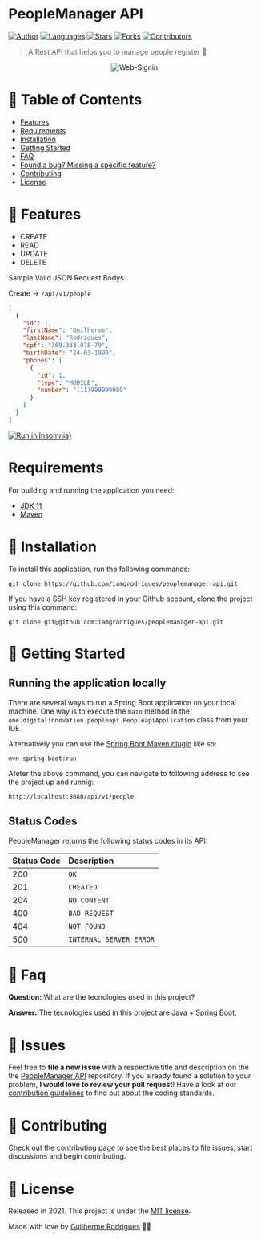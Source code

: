 # PeopleManager API

[![Author](https://img.shields.io/badge/author-GuilhermeRodrigues-11BC83?style=flat-square)](https://github.com/iamgrodrigues)
[![Languages](https://img.shields.io/github/languages/count/iamgrodrigues/peoplemanager-api?color=11BC83&style=flat-square)](#)
[![Stars](https://img.shields.io/github/stars/iamgrodrigues/peoplemanager-api?color=11BC83&style=flat-square)](https://github.com/iamgrodrigues/peoplemanager-api/stargazers)
[![Forks](https://img.shields.io/github/forks/iamgrodrigues/peoplemanager-api?color=11BC83&style=flat-square)](https://github.com/iamgrodrigues/peoplemanager-api/network/members)
[![Contributors](https://img.shields.io/github/contributors/iamgrodrigues/peoplemanager-api?color=11BC83&style=flat-square)](https://github.com/iamgrodrigues/peoplemanager-api/graphs/contributors)

> A Rest API that helps you to manage people register :rocket:

<p align="center">
  <img align="center" src="https://i.ibb.co/6s7NVDv/People-Manager-API.png" alt="Web-Signin" border="0">
</p>


# :pushpin: Table of Contents

* [Features](#rocket-features)
* [Requirements](#requirements)
* [Installation](#construction_worker-installation)
* [Getting Started](#runner-getting-started)
* [FAQ](#postbox-faq)
* [Found a bug? Missing a specific feature?](#bug-issues)
* [Contributing](#tada-contributing)
* [License](#closed_book-license)

# :rocket: Features

- CREATE 
- READ 
- UPDATE 
- DELETE 

Sample Valid JSON Request Bodys

Create -> ```/api/v1/people```

```json
[
  {
    "id": 1,
    "firstName": "Guilherme",
    "lastName": "Rodrigues",
    "cpf": "369.333.878-79",
    "birthDate": "24-03-1990",
    "phones": [
      {
        "id": 1,
        "type": "MOBILE",
        "number": "(11)999999999"
      }
    ]
  }
]
```
[![Run in Insomnia}](https://insomnia.rest/images/run.svg)](https://insomnia.rest/run/?label=PeopleManagerAPI%20API&uri=https%3A%2F%2Fgithub.com%2Fiamgrodrigues%2Fpeoplemanager-api%2Fblob%2Fmaster%2F.github%2Fdocs/PeopleManager-API)
# Requirements

For building and running the application you need:

- [JDK 11](https://www.oracle.com/java/technologies/javase-jdk11-downloads.html)
- [Maven](https://maven.apache.org)

# :construction_worker: Installation

To install this application, run the following commands:

```git clone https://github.com/iamgrodrigues/peoplemanager-api.git```

If you have a SSH key registered in your Github account, clone the project using this command:

```git clone git@github.com:iamgrodrigues/peoplemanager-api.git```

# :runner: Getting Started

## Running the application locally

There are several ways to run a Spring Boot application on your local machine. One way is to execute the `main` method in the `one.digitalinnovation.peopleapi.PeopleapiApplication` class from your IDE.

Alternatively you can use the [Spring Boot Maven plugin](https://docs.spring.io/spring-boot/docs/current/reference/html/build-tool-plugins-maven-plugin.html) like so:

```shell
mvn spring-boot:run
```
Afeter the above command, you can navigate to following address to see the project up and runnig:

```shell
http://localhost:8080/api/v1/people
```

## Status Codes

PeopleManager returns the following status codes in its API:

| Status Code | Description |
| :--- | :--- |
| 200 | `OK` |
| 201 | `CREATED` |
| 204 | `NO CONTENT` |
| 400 | `BAD REQUEST` |
| 404 | `NOT FOUND` |
| 500 | `INTERNAL SERVER ERROR` |

# :postbox: Faq

**Question:** What are the tecnologies used in this project?

**Answer:** The tecnologies used in this project are [Java](https://www.java.com) + [Spring Boot](https://spring.io).

# :bug: Issues

Feel free to **file a new issue** with a respective title and description on the the [PeopleManager API](https://github.com/iamgrodrigues/peoplemanager-api/issues) repository. If you already found a solution to your problem, **I would love to review your pull request**! Have a look at our [contribution guidelines](https://github.com/iamgrodrigues/peoplemanager-api/blob/master/CONTRIBUTING.md) to find out about the coding standards.

# :tada: Contributing

Check out the [contributing](https://github.com/iamgrodrigues/peoplemanager-api/blob/master/CONTRIBUTING.md) page to see the best places to file issues, start discussions and begin contributing.

# :closed_book: License

Released in 2021.
This project is under the [MIT license](https://github.com/iamgrodrigues/peoplemanager-api/blob/master/LICENSE).

Made with love by [Guilherme Rodrigues](https://github.com/iamgrodrigues) 💚🚀
